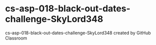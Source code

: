 # cs-asp-018-black-out-dates-challenge-SkyLord348
cs-asp-018-black-out-dates-challenge-SkyLord348 created by GitHub Classroom
